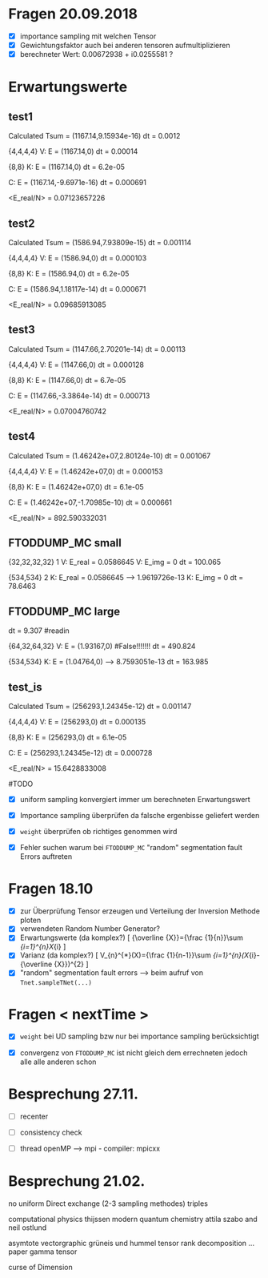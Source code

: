 # Fragen 20.09.2018

- [x] importance sampling mit welchen Tensor
- [x] Gewichtungsfaktor auch bei anderen tensoren aufmultiplizieren
- [x] berechneter Wert: 0.00672938  + i0.0255581 ?

# Erwartungswerte

## test1

Calculated Tsum = (1167.14,9.15934e-16)
dt = 0.0012

{4,4,4,4}
V: E = (1167.14,0)
dt = 0.00014

{8,8}
K: E = (1167.14,0)
dt = 6.2e-05

C: E = (1167.14,-9.6971e-16)
dt = 0.000691


<E_real/N> = 0.07123657226

## test2

Calculated Tsum = (1586.94,7.93809e-15)
dt = 0.001114

{4,4,4,4}
V: E = (1586.94,0)
dt = 0.000103

{8,8}
K: E = (1586.94,0)
dt = 6.2e-05

C: E = (1586.94,1.18117e-14)
dt = 0.000671

<E_real/N> = 0.09685913085

## test3

Calculated Tsum = (1147.66,2.70201e-14)
dt = 0.00113

{4,4,4,4}
V: E = (1147.66,0)
dt = 0.000128

{8,8}
K: E = (1147.66,0)
dt = 6.7e-05

C: E = (1147.66,-3.3864e-14)
dt = 0.000713


<E_real/N> = 0.07004760742

## test4

Calculated Tsum = (1.46242e+07,2.80124e-10)
dt = 0.001067

{4,4,4,4}
V: E = (1.46242e+07,0)
dt = 0.000153

{8,8}
K: E = (1.46242e+07,0)
dt = 6.1e-05

C: E = (1.46242e+07,-1.70985e-10)
dt = 0.000661


<E_real/N> = 892.590332031

## FTODDUMP_MC small

{32,32,32,32}
1
V: E_real = 0.0586645
V: E_img = 0
dt = 100.065

{534,534}
2
K: E_real = 0.0586645 --> 1.9619726e-13
K: E_img = 0
dt = 78.6463

## FTODDUMP_MC large

dt = 9.307 #readin

{64,32,64,32}
V: E = (1.93167,0) #False!!!!!!!
dt = 490.824

{534,534}
K: E = (1.04764,0) --> 8.7593051e-13
dt = 163.985


## test_is

Calculated Tsum = (256293,1.24345e-12)
dt = 0.001147


{4,4,4,4}
V: E = (256293,0)
dt = 0.000135

{8,8}
K: E = (256293,0)
dt = 6.1e-05

C: E = (256293,1.24345e-12)
dt = 0.000728


<E_real/N> = 15.6428833008


#TODO

- [x] uniform sampling konvergiert immer um berechneten Erwartungswert
- [x] Importance sampling überprüfen da falsche ergenbisse geliefert werden
- [x] `weight` überprüfen ob richtiges genommen wird
- [x] Fehler suchen warum bei `FTODDUMP_MC` "random" segmentation fault Errors auftreten


# Fragen 18.10

- [x] zur Überprüfung Tensor erzeugen und Verteilung der Inversion Methode ploten
- [x] verwendeten Random Number Generator?
- [x] Erwartungswerte (da komplex?)
\[ {\overline {X}}={\frac {1}{n}}\sum _{i=1}^{n}X_{i} \]
- [x] Varianz (da komplex?)
\[ V_{n}^{*}(X)={\frac {1}{n-1}}\sum _{i=1}^{n}(X_{i}-{\overline {X}})^{2} \]
- [x] "random" segmentation fault errors --> beim aufruf von `Tnet.sampleTNet(...)`

# Fragen < nextTime >
- [x] `weight` bei UD sampling bzw nur bei importance sampling berücksichtigt
- [x] convergenz von `FTODDUMP_MC` ist nicht gleich dem errechneten jedoch alle alle anderen schon



# Besprechung 27.11.
- [ ] recenter
- [ ] consistency check
- [ ] thread
      openMP
      --> mpi  - compiler: mpicxx


# Besprechung 21.02.
no uniform
Direct exchange (2-3 sampling methodes)
triples

computational physics thijssen
modern quantum chemistry attila szabo and neil ostlund


asymtote vectorgraphic
grüneis und hummel tensor rank decomposition ... paper gamma tensor

curse of Dimension
